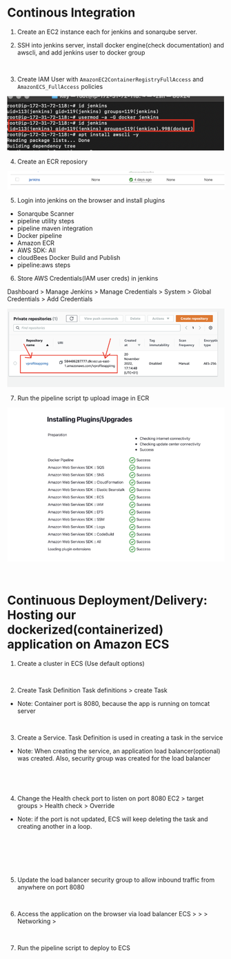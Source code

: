 # Continous Integration

1. Create an EC2 instance each for jenkins and sonarqube server.

2. SSH into jenkins server, install docker engine(check documentation) and awscli, and add jenkins user to docker group

![]()

3. Create IAM User with `AmazonEC2ContainerRegistryFullAccess` and `AmazonECS_FullAccess` policies

![](./img/d1.png)

4. Create an ECR reposiory

![](./img/d2.png)

5. Login into jenkins on the browser and install plugins
* Sonarqube Scanner
* pipeline utility steps
* pipeline maven integration
* Docker pipeline
* Amazon ECR
* AWS SDK: All
* cloudBees Docker Build and Publish
* pipeline:aws steps

6. Store AWS Credentials(IAM user creds) in jenkins

Dashboard > Manage Jenkins > Manage Credentials > System > Global Credentials > Add Credentials

![](./img/d3.png)

7. Run the pipeline script tp upload image in ECR

![](./img/d4.png)

![]()

# Continuous Deployment/Delivery: Hosting our dockerized(containerized) application on Amazon ECS

1. Create a cluster in ECS (Use default options)

![]()

2. Create Task Definition
Task definitions > create Task
  * Note: Container port is 8080, because the app is running on tomcat server

![]()

3. Create a Service. Task Definition is used in creating a task in the service
  * Note: When creating the service, an application load balancer(optional) was created. Also, security group was created for the load balancer

![]()

![]()

4. Change the Health check port to listen on port 8080
EC2 > target groups > Health check > Override
  * Note: if the port is not updated, ECS will keep deleting the task and creating another in a loop.

![]()

![]()

![]()

5. Update the load balancer security group to allow inbound traffic from anywhere on port 8080

![]()

6. Access the application on the browser via load balancer
ECS > <your-cluster> > <your-service> > Networking > <ELB-DNS-name>

![]()

7. Run the pipeline script to deploy to ECS
![]()

![]()